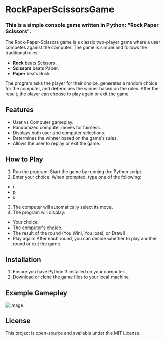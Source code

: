 # RockPaperScissorsGame
### This is a simple console game written in Python: "Rock Paper Scissors".

The Rock-Paper-Scissors game is a classic two-player game where a user competes against the computer. The game is simple and follows the traditional rules:
- **Rock** beats Scissors.
- **Scissors** beats Paper.
- **Paper** beats Rock.
  
The program asks the player for their choice, generates a random choice for the computer, and determines the winner based on the rules. After the result, the player can choose to play again or exit the game.

## Features

- User vs Computer gameplay.
- Randomized computer moves for fairness.
- Displays both user and computer selections.
- Determines the winner based on the game's rules.
- Allows the user to replay or exit the game.

## How to Play
1. Run the program: Start the game by running the Python script.
2. Enter your choice: When prompted, type one of the following:
 - r
 - p
 - s
3. The computer will automatically select its move.
4. The program will display:
 - Your choice.
 - The computer's choice.
 - The result of the round (You Win!, You lose!, or Draw!).
 - Play again: After each round, you can decide whether to play another round or exit the game.

## Installation
1. Ensure you have Python 3 installed on your computer.
2. Download or clone the game files to your local machine.

## Example Gameplay
![image](https://github.com/user-attachments/assets/712fa38d-4c58-4dd5-9069-7c63a4a33bce)

## License
This project is open-source and available under the MIT License.
